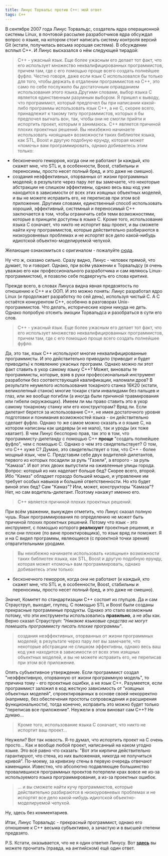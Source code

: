 ```yaml
---
title: Линус Торвальс против C++: мой ответ
tags: C++
---
```


В сентябре 2007 года Линус Торвальдс, создатель ядра операционной системы Linux, в почтовой рассылке разработчиков ядра обсуждал вопрос о языке, на котором стоит написать систему контроля версий Git (кстати, получилась весьма хорошая система). В обсуждении всплыл С++. И Линус высказался о нём следующей тирадой: 

> C++ - ужасный язык. Еще более ужасным его делает тот факт, что его использует множество неквалифицированных программистов, причем там, где с его помощью проще всего создать полнейшее фуфло. Честно говоря, даже если язык C использовался бы только для того, чтобы держать в отдалении программистов на C++, это само по себе послужило бы достаточным оправданием использования этого языка.Другими словами, выбор языка C является единственным разумным выбором. Я пришел к выводу, что программист, который предпочел бы при написании какой-либо программы использовать язык C++, а не C, скорее всего, принадлежит к такому типу программистов, которых я бы предпочел выгнать вон, так, чтобы они не смогли прийти и испортить проект, которым я занимаюсь. C++ является причиной плохих проектных решений. Вы неизбежно начинаете использовать «изящные» возможности таких библиотек языка, как STL, Boost и другую подобную ерунду, которая может «помочь» вам программировать, однако добиваетесь этим только:
- бесконечного геморроя, когда они не работают (и каждый, кто скажет мне, что STL и, в особенности, Boost, стабильны и переносимы, просто несет полный бред, и это даже не смешно).
- создания неэффективных, оторванных от жизни программных моделей; в результате через пару лет вы замечаете, что некоторые абстракции не слишком эффективны, однако весь ваш код уже находится в зависимости от всех этих изящных объектных моделей, и вы не можете исправить его, не переписав при этом всё приложение.
Другими словами, единственный способ использовать хороший, эффективный, системный и переносимый C++ заключается в том, чтобы ограничить себя теми возможностями, которые в принципе доступны в языке C. Кроме того, использование языка C означает, что никто не испортит ваш проект, и вы сможете найти кучу программистов, которые действительно разбираются в низкоуровневых проблемах и не испортят все дело какой-нибудь идиотской объектно-моделируемой чепухой.</p>

Желающие ознакомиться с оригиналом - пожалуйте [сюда](http://article.gmane.org/gmane.comp.version-control.git/57918).

Ну что ж, сказано сильно. Сразу видно, Линус - человек прямой, что думает, то и говорит. Однако, при всём уважении к Торвальдсу (я очень уважаю его как профессионального разработчика и сам являюсь Linux-программистом), я позволю себе подвергнуть его слова критике.

Прежде всего, в словах Линуса видна явная предвзятость по отношению к С++ и к ООП. И это можно понять: Линус разработал ядро Linux (и продолжает разработку по сей день), используя чистый С. А С остаётся конкурентом С++, особенно в разговорах Unix-программистов. Что делать, исторические корни никуда не деть. Однако попробую отсеить эмоции Торвальдса и разобраться в сути его слов.

> C++ - ужасный язык. Еще более ужасным его делает тот факт, что его использует множество неквалифицированных программистов, причем там, где с его помощью проще всего создать полнейшее фуфло.

Да, это так, язык С++ используют многие неквалифицированные программисты. И это действительно приводило (приводит и будет приводить) к появлению ужасных программ. Однако можно ли этот факт ставить в укор самому языку С++? Может, виноваты те программисты, которые, взяв в руки профессиональный инструмент разработки без соответствующей квалификации, наломали дров? В результате неумелого использования токарного станка 16К20 (кстати, великолепный станок) многие токари стали инвалидами без пальцев и глаз, или же вообще погибли (а иногда были причиной травмирования или гибели окружающих). Имеем ли мы право ставить это в укор самому токарному станку или его конструкторам? Вряд ли. Если дилетант берется за использование С++, не имея достаточного уровня подготовки и понимания возможностей языка - он действительно сделает фуфло. Однако то же самое можно сказать и о языке С, на котором написаны как шедевры (и не мало), так и уроды (их тоже хватает). В чем Линус бесспорно прав, так это в том, что программисту-дилетанду с помощью С++ **проще** "создать полнейшее фуфло", чем с помощью С. Однако о чем это свидетельствует? О том, что С++ хуже С? Думаю, это свидетельствует о том, что С++ - более мощный язык, чем С. Представим себе двух водителей-дилетантов, первого из которых посадили за руль "Газели", а второго - за руль "Камаза". И вот этих двоих выпустили на оживленные улицы города. Вопрос: который из них наделает больше бед? Скорее всего, второй. Ибо "Камаз" обладает гораздо большей мощью, и управление им требует особых навыков и большей ответственности. Но кто будет виной этих бед? Сам "Камаз"? Или, может, конструкторы "Камаза"? Нет, но сам водитель-дилетант. Поэтому накажут именно его.

> C++ является причиной плохих проектных решений.

При всём уважении, вынужден отметить, что Линус сказал полную чушь. Язык программирования по определению не может быть причиной плохих проектных решений. Потому что язык - это инструмент, с помощью которого **реализуют** проектные решения, и если они плохие (по вине проектировщика), то язык вряд ли поможет. Я и на С видел программы, являющиеся (с проектной точки зрения) отвратительными уродами. 

> Вы неизбежно начинаете использовать «изящные» возможности таких библиотек языка, как STL, Boost и другую подобную ерунду, которая может «помочь» вам программировать, однако добиваетесь этим только: 
- бесконечного геморроя, когда они не работают (и каждый, кто скажет мне, что STL и, в особенности, Boost, стабильны и переносимы, просто несет полный бред, и это даже не смешно).

Значит, Комитет по стандартизации С++ состоит из глупцов. Да и сам Страуструп, выходит, глупец. С помощью STL и Boost были созданы прекрасные программные продукты. Однако это стало возможным потому, что эти инструменты использовались **правильно**, а не абы как. Верно сказал Страуструп: *"Никакие языковые средства не могут помешать программисту писать плохие программы"*.

> создания неэффективных, оторванных от жизни программных моделей; в результате через пару лет вы замечаете, что некоторые абстракции не слишком эффективны, однако весь ваш код уже находится в зависимости от всех этих изящных объектных моделей, и вы не можете исправить его, не переписав при этом всё приложение.

Опять субъективное утверждение. Если программист создал "неэффективную, оторванную от жизни программную модель", то причина тому - его проектные ошибки, а не язык С++. Разумеется, если программист заложил в код жесткую зависимость от "изящных объектных моделей", спроектированных в основе своей некорректно (например, без обеспечения простоты сопровождения и расширения функциональности), тогда конечно, исправить это можно будет только "переписав все приложение". Неужели в этом виноват сам С++? Не думаю...

> Кроме того, использование языка C означает, что никто не испортит ваш проект...

Неужели? Вот так новость. Я-то думал, что испортить проект на С очень просто... Как и вообще любой проект, написанный на каком угодно языке. Это всё равно что сказать: "Вот эти кирпичи действительно гарантируют, что стена, из них выложенная, никогда не получиться кривой". По-моему, за кривизну стены в первую очередь отвечают каменщики. Известно, что абсолютно подавляющее большинство провалившихся программных проектов потерпели крах вовсе не из-за используемого языка программирования, а из-за проектных ошибок.

> ... и вы сможете найти кучу программистов, которые действительно разбираются в низкоуровневых проблемах и не испортят все дело какой-нибудь идиотской объектно-моделируемой чепухой.</p>

Ну, здесь без комментариев. 

Итак, Линус Торвальдс - прекрасный программист, однако его отношение к С++ весьма субъективно, а зачастую и в высшей степени предвзято.

P.S.
Кстати, оказывается, что не я один ответил Линусу. Вот **<a href="http://warp.povusers.org/OpenLetters/ResponseToTorvalds.html">здесь</a>** вы можете прочитать (правда, на английском) ещё один ответ.
